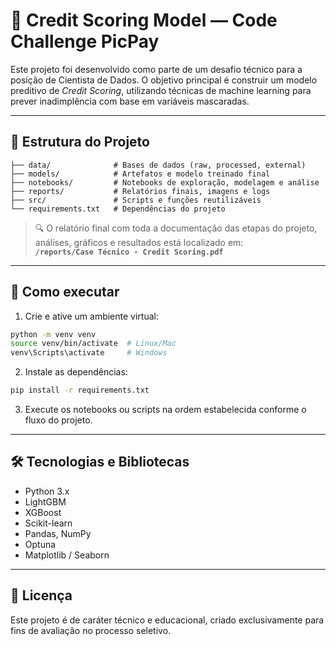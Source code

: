 # 🧠 Credit Scoring Model — Code Challenge PicPay

Este projeto foi desenvolvido como parte de um desafio técnico para a posição de Cientista de Dados. O objetivo principal é construir um modelo preditivo de *Credit Scoring*, utilizando técnicas de machine learning para prever inadimplência com base em variáveis mascaradas.

---

## 📁 Estrutura do Projeto

```
├── data/              # Bases de dados (raw, processed, external)
├── models/            # Artefatos e modelo treinado final
├── notebooks/         # Notebooks de exploração, modelagem e análise
├── reports/           # Relatórios finais, imagens e logs
├── src/               # Scripts e funções reutilizáveis
└── requirements.txt   # Dependências do projeto
```

> 🔍 O relatório final com toda a documentação das etapas do projeto, análises, gráficos e resultados está localizado em:  
> **`/reports/Case Técnico - Credit Scoring.pdf`**

---

## 🚀 Como executar

1. Crie e ative um ambiente virtual:
```bash
python -m venv venv
source venv/bin/activate  # Linux/Mac
venv\Scripts\activate     # Windows
```

2. Instale as dependências:
```bash
pip install -r requirements.txt
```

3. Execute os notebooks ou scripts na ordem estabelecida conforme o fluxo do projeto.

---

## 🛠️ Tecnologias e Bibliotecas

- Python 3.x
- LightGBM
- XGBoost
- Scikit-learn
- Pandas, NumPy
- Optuna
- Matplotlib / Seaborn

---

## 📄 Licença

Este projeto é de caráter técnico e educacional, criado exclusivamente para fins de avaliação no processo seletivo.
